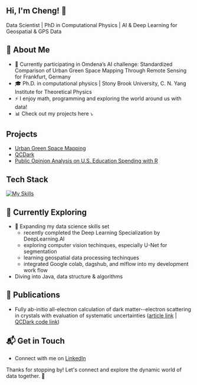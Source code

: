 ## Hi, I'm Cheng! 👋

Data Scientist | PhD in Computational Physics | AI & Deep Learning for Geospatial & GPS Data

## 🚀 About Me

- 🔭 Currently participating in Omdena’s AI challenge: Standardized Comparison of Urban Green Space Mapping Through Remote Sensing for Frankfurt, Germany
- 🎓 Ph.D. in computational physics | Stony Brook University, C. N. Yang Institute for Theoretical Physics
- ⚡️ I enjoy math, programming and exploring the world around us with data!
- 📊 Check out my projects here ⤵️

## Projects
- [Urban Green Space Mapping](https://dagshub.com/Omdena/FrankfurtGermanyChapter_UrbanGreenSpaceMappping/src/main)
- [QCDark](https://github.com/asingal14/QCDark)
- [Public Opinion Analysis on U.S. Education Spending with R](https://github.com/chengzwk/edu-spend-gss)

## Tech Stack
[![My Skills](https://skillicons.dev/icons?i=py,pycharm,sklearn,mysql,r,anaconda,matlab,git,gitlab,vim,md,latex)](https://skillicons.dev)

## 🌱 Currently Exploring

  - 🌱 Expanding my data science skills set
    - recently completed the Deep Learning Specialization by DeepLearning.AI
    - exploring computer vision techinques, especially U-Net for segmentation
    - learning geospatial data processing techinques
    - integrated Google colab, dagshub, and mlflow into my development work flow
  - Diving into Java, data structure & algorithms

## 📖 Publications
- Fully ab-initio all-electron calculation of dark matter--electron scattering in crystals with evaluation of systematic uncertainties ([article link](https://arxiv.org/abs/2306.14944) | [QCDark code link](https://github.com/asingal14/QCDark))

## 📬 Get in Touch

- Connect with me on [LinkedIn](www.linkedin.com/in/zhencheng)

Thanks for stopping by! Let's connect and explore the dynamic world of data together. 🚀



<!--

Here are some ideas to get you started:

- 🔭 I’m currently working on ...
- 🌱 I’m currently learning ...
- 👯 I’m looking to collaborate on ...
- 🤔 I’m looking for help with ...
- 💬 Ask me about ...
- 📫 How to reach me: ...
- 😄 Pronouns: ...
- ⚡ Fun fact: ...
-->
